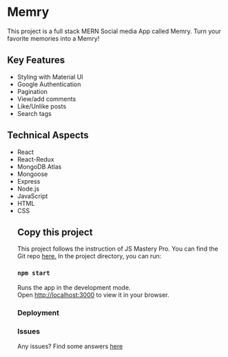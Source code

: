 # Memry

This project is a full stack MERN Social media App called Memry. Turn your favorite memories into a Memry!

## Key Features

<ul>
  <li>Styling with Material UI</li>
  <li>Google Authentication</li>
  <li>Pagination</li>
  <li>View/add comments</li>
  <li>Like/Unlike posts</li>
  <li>Search tags</li>
</ul>

## Technical Aspects

<ul>
  <li>React</li>
  <li>React-Redux</li>
  <li>MongoDB Atlas</li>
  <li>Mongoose</li>
  <li>Express</li>
  <li>Node.js</li>
  <li>JavaScript</li>
  <li>HTML</li>
  <li>CSS</li>

## Copy this project 

This project follows the instruction of JS Mastery Pro. You can find the Git repo <a href="https://github.com/adrianhajdin/project_mern_memories">here.</a>
In the project directory, you can run:

### `npm start`

Runs the app in the development mode.\
Open [http://localhost:3000](http://localhost:3000) to view it in your browser.

### Deployment

### Issues 

Any issues? Find some answers <a href="https://github.com/adrianhajdin/project_mern_memories/issues">here</a>

